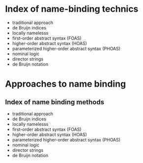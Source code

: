 # Index of name-binding technics

- traditional approach
- de Bruijn indices
- locally namelesss
- first-order abstract syntax (FOAS)
- higher-order abstract syntax (HOAS)
- parameterized higher-order abstract syntax (PHOAS)
- nominal logic
- director strings
- de Bruijn notation


# Approaches to name binding

## Index of name binding methods
- traditional approach
- de Bruijn indices
- locally namelesss
- first-order abstract syntax (FOAS)
- higher-order abstract syntax (HOAS)
- parameterized higher-order abstract syntax (PHOAS)
- nominal logic
- director strings
- de Bruijn notation
